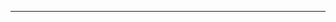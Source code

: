 <!--
CO_OP_TRANSLATOR_METADATA:
{
  "original_hash": "77735b446eb79b1bba9c849865cd0ced",
  "translation_date": "2025-08-28T18:02:49+00:00",
  "source_file": "03-GettingStarted/05-stdio-server/README.md",
  "language_code": "en"
}
-->


---

